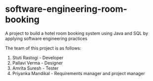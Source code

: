 # software-engineering-room-booking
A project to build a hotel room booking system using Java and SQL by applying software engineering practices

The team of this project is as follows:

1. Stuti Rastogi - Developer
2. Pallavi Verma - Designer
3. Amrita Suresh - Tester
4. Priyanka Mandikal - Requirements manager and project manager